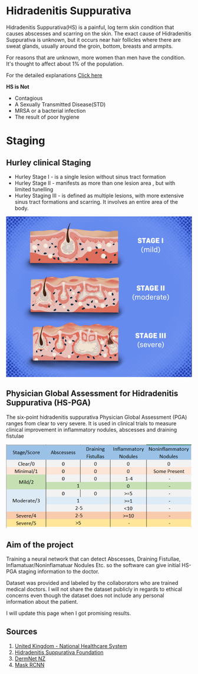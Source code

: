 # Hidradenitis Suppurativa

Hidradenitis Suppurativa(HS) is a painful, log term skin condition that causes abscesses and scarring on the skin. The exact cause of Hidradenitis Suppurativa is unknown, but it occurs near hair follicles where there are sweat glands, usually around the groin, bottom, breasts and armpits.

For reasons that are unknown, more women than men have the condition. It's thought to affect about 1% of the population. 

For the detailed explanations [Click here](https://www.nhs.uk/conditions/hidradenitis-suppurativa/)


**HS is Not**
- Contagious
- A Sexually Transmitted Disease(STD)
- MRSA or a bacterial infection
- The result of poor hygiene
# Staging
## Hurley clinical Staging 


- Hurley Stage I - is a single lesion without sinus tract formation
- Hurley Stage II - manifests as more than one lesion area , but with limited tunelling 
- Hurley Staging III - is defined as multiple lesions, with more extensive sinus tract formations and scarring. It involves an entire area of the body.

![Hurley Staging](/images/1.png)

## Physician Global Assessment for Hidradenitis Suppurativa (HS-PGA)

The six-point hidradenitis suppurativa Physician Global Assessment (PGA) ranges from clear to very severe. It is used in clinical trials to measure clinical improvement in inflammatory nodules, abscesses and draining fistulae

![HS_PGA](/images/2.png)

## Aim of the project

Training a neural network that can detect Abscesses, Draining Fistullae, Inflamatuar/Noninflamatuar Nodules Etc. so the software can give initial HS-PGA staging information to the doctor.

Dataset was provided and labeled by the collaborators who are trained medical doctors. I will not share the dataset publicly in regards to ethical concerns even though the dataset does not include any personal information about the patient. 

I will update this page when I got promising results.  

## Sources

1. [United Kingdom - National Healthcare System](www.nhs.uk/conditions/hidradenitis-suppurativa/)
2. [Hidradenitis Suppurativa Foundation](https://www.hs-foundation.org)
3. [DermNet NZ](https://dermnetnz.org/topics/hidradenitis-suppurativa-severity-assessment/)
4. [Mask RCNN](https://github.com/matterport/Mask_RCNN)